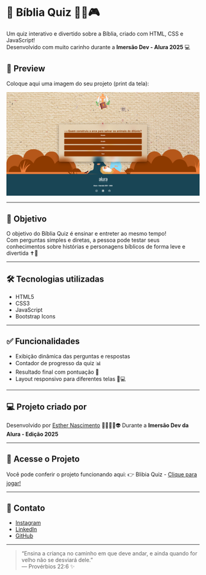 # 📖 Bíblia Quiz 🙏🏻🎮

Um quiz interativo e divertido sobre a Bíblia, criado com HTML, CSS e JavaScript!  
Desenvolvido com muito carinho durante a **Imersão Dev - Alura 2025** 💻

## 📸 Preview

Coloque aqui uma imagem do seu projeto (print da tela):

![Preview do Bíblia Quiz](./img/capaProjeto.png)

---

## 🎯 Objetivo

O objetivo do Bíblia Quiz é ensinar e entreter ao mesmo tempo!  
Com perguntas simples e diretas, a pessoa pode testar seus conhecimentos sobre histórias e personagens bíblicos de forma leve e divertida ✝️💬

---

## 🛠️ Tecnologias utilizadas

- HTML5
- CSS3
- JavaScript
- Bootstrap Icons

---

## ✅ Funcionalidades

- Exibição dinâmica das perguntas e respostas
- Contador de progresso da quiz 📊
- Resultado final com pontuação 🎉
- Layout responsivo para diferentes telas 📱💻

---

## 💻 Projeto criado por

Desenvolvido por [Esther Nascimento](https://github.com/esthernascimento) 💚👩🏻‍💻👽
Durante a **Imersão Dev da Alura - Edição 2025**

---

## 🔗 Acesse o Projeto
Você pode conferir o projeto funcionando aqui:
👉 Blibia Quiz - [Clique para jogar!](https://esthernascimento.github.io/quiz-biblico/)

---

## 📲 Contato

- [Instagram](https://www.instagram.com/esthernascimentooficial) 
- [LinkedIn](https://www.linkedin.com/in/esthernascimentooficial)  
- [GitHub](https://github.com/esthernascimento) 

---

> “Ensina a criança no caminho em que deve andar, e ainda quando for velho não se desviará dele.”  
> — Provérbios 22:6 ✨

